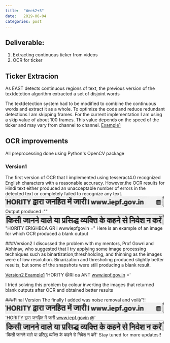 ```yaml
---
title:  "Week2+3"
date:   2019-06-04 
categories: post
---
```


## Deliverable:
1. Extracting continuous ticker from videos
2. OCR for ticker 

## Ticker Extracion
As EAST detects continuous regions of text, the previous version of the textdetction algorithm extracted a set of disjoint words

The textdetection system had to be modified to combine the continuous words and extract it as a whole. 
To optimize the code and reduce redundant detections I am skipping frames. For the current implementation I am using a skip value of about 100 frames. This value depends on the speed of the ticker and may vary from channel to channel.
[Example1](/assets/article_images/tick-220.jpg)
## OCR improvements

All preprocessing done using Python's OpenCV package
### Version1
The first version of OCR that I implemented using tesseract4.0 recognized English characters with a reasonable accuracy. However,the OCR results for Hindi text either produced an unacceptable number of errors in the detected text or completely failed to recognize any text.
![Example1](/assets/article_images/tick-220.jpg)
Output produced :""
![Example2](/assets/article_images/tick-440.jpg)
"HORITY ERIGHBCA GR i wwwiepfgovin ="
Here is an example of an image for which OCR produced a blank output

###Version2
I discussed the problem with my mentors, Prof Gowri and Abhinav, who suggested that I try applying some image processing techniques such as binartization,threshholding, and thinning as the images were of low resolution.
Binarization and thresholing produced slightly better results, but some of the snapshots were still producing a blank result. 

[Version2 Example1](/assets/article_images/tick-220.jpg)
'HORITY @RI oa ANT www.iepf.gov.in ='

I tried solving this problem by colour inverting the images that returned blank outputs after OCR and obtained better results

###Final Version
The finally I added was noise removal and voilà"!!
![Final-Example1](/assets/article_images/tick-220.jpg)
'HORITY द्वारा जनहित में जारी www.iepf.govin @'
![Final-Example2](/assets/article_images/tick-440.jpg)
'किसी जानने वाले या प्रसिद्ध व्यक्ति के कहने से निवेश न करें'
Stay tuned for more updates!!